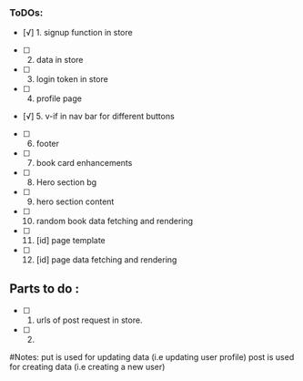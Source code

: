 ### ToDOs: 
- [√] 1. signup function in store 
- [ ] 2. data in store
- [ ] 3. login token in store 
- [ ] 4. profile page 
- [√] 5. v-if in nav bar for different buttons
- [ ] 6. footer
- [ ] 7. book card enhancements
- [ ] 8. Hero section bg
- [ ] 9. hero section content 
- [ ] 10. random book data fetching and rendering
- [ ] 11. [id] page template 
- [ ] 12. [id] page data fetching and rendering


## Parts to do : 
- [ ] 1. urls of post request in store. 
- [ ] 2. 

#Notes: 
put is used for updating data (i.e updating user profile)
post is used for creating data (i.e creating a new user)
